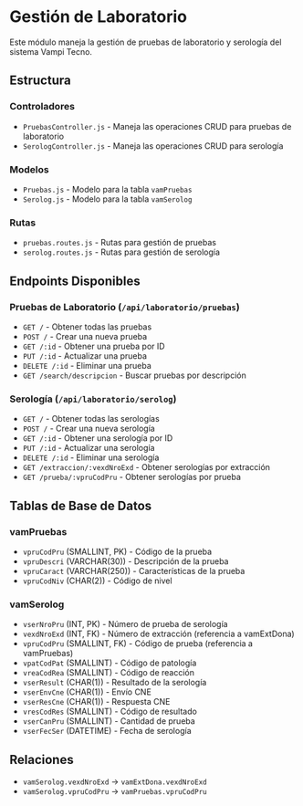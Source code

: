 # Gestión de Laboratorio

Este módulo maneja la gestión de pruebas de laboratorio y serología del sistema Vampi Tecno.

## Estructura

### Controladores
- `PruebasController.js` - Maneja las operaciones CRUD para pruebas de laboratorio
- `SerologController.js` - Maneja las operaciones CRUD para serología

### Modelos
- `Pruebas.js` - Modelo para la tabla `vamPruebas`
- `Serolog.js` - Modelo para la tabla `vamSerolog`

### Rutas
- `pruebas.routes.js` - Rutas para gestión de pruebas
- `serolog.routes.js` - Rutas para gestión de serología

## Endpoints Disponibles

### Pruebas de Laboratorio (`/api/laboratorio/pruebas`)

- `GET /` - Obtener todas las pruebas
- `POST /` - Crear una nueva prueba
- `GET /:id` - Obtener una prueba por ID
- `PUT /:id` - Actualizar una prueba
- `DELETE /:id` - Eliminar una prueba
- `GET /search/descripcion` - Buscar pruebas por descripción

### Serología (`/api/laboratorio/serolog`)

- `GET /` - Obtener todas las serologías
- `POST /` - Crear una nueva serología
- `GET /:id` - Obtener una serología por ID
- `PUT /:id` - Actualizar una serología
- `DELETE /:id` - Eliminar una serología
- `GET /extraccion/:vexdNroExd` - Obtener serologías por extracción
- `GET /prueba/:vpruCodPru` - Obtener serologías por prueba

## Tablas de Base de Datos

### vamPruebas
- `vpruCodPru` (SMALLINT, PK) - Código de la prueba
- `vpruDescri` (VARCHAR(30)) - Descripción de la prueba
- `vpruCaract` (VARCHAR(250)) - Características de la prueba
- `vpruCodNiv` (CHAR(2)) - Código de nivel

### vamSerolog
- `vserNroPru` (INT, PK) - Número de prueba de serología
- `vexdNroExd` (INT, FK) - Número de extracción (referencia a vamExtDona)
- `vpruCodPru` (SMALLINT, FK) - Código de prueba (referencia a vamPruebas)
- `vpatCodPat` (SMALLINT) - Código de patología
- `vreaCodRea` (SMALLINT) - Código de reacción
- `vserResult` (CHAR(1)) - Resultado de la serología
- `vserEnvCne` (CHAR(1)) - Envío CNE
- `vserResCne` (CHAR(1)) - Respuesta CNE
- `vresCodRes` (SMALLINT) - Código de resultado
- `vserCanPru` (SMALLINT) - Cantidad de prueba
- `vserFecSer` (DATETIME) - Fecha de serología

## Relaciones

- `vamSerolog.vexdNroExd` → `vamExtDona.vexdNroExd`
- `vamSerolog.vpruCodPru` → `vamPruebas.vpruCodPru` 